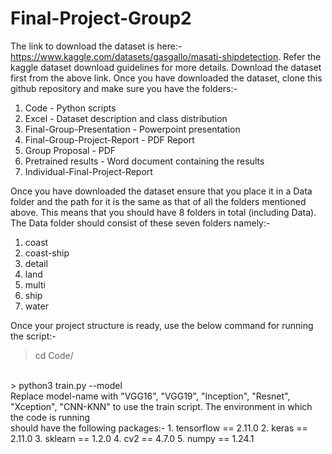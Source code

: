 # Final-Project-Group2
The link to download the dataset is here:- https://www.kaggle.com/datasets/gasgallo/masati-shipdetection. Refer the kaggle dataset download guidelines for more details.
Download the dataset first from the above link.
Once you have downloaded the dataset, clone this github repository and make sure you have the folders:-
1. Code - Python scripts
2. Excel - Dataset description and class distribution
3. Final-Group-Presentation - Powerpoint presentation
4. Final-Group-Project-Report - PDF Report
5. Group Proposal - PDF
6. Pretrained results - Word document containing the results
7. Individual-Final-Project-Report

Once you have downloaded the dataset ensure that you place it in a Data folder and the path for it is the same as that of all the folders mentioned above. 
This means that you should have 8 folders in total (including Data).
The Data folder should consist of these seven folders namely:-
1. coast
2. coast-ship
3. detail
4. land
5. multi
6. ship
7. water

Once your project structure is ready, use the below command for running the script:-
<br>
> cd Code/
<br>
> python3 train.py --model <model-name>
<br>
Replace model-name with "VGG16", "VGG19", "Inception", "Resnet", "Xception", "CNN-KNN" to use the train script. The environment in which the code is running
<br>
should have the following packages:-
1. tensorflow == 2.11.0
2. keras == 2.11.0
3. sklearn == 1.2.0
4. cv2 == 4.7.0
5. numpy == 1.24.1

